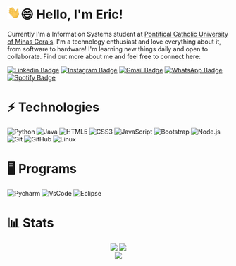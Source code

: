# <img src="https://raw.githubusercontent.com/ericstefano/ericstefano/master/wave.gif" width="30px">😄 Hello, I'm Eric!

Currently I'm a Information Systems student at [Pontifical Catholic University of Minas Gerais](https://www.pucminas.br/). I'm a technology enthusiast and love everything about it, from software to hardware! I'm learning new things daily and open to collaborate. Find out more about me and feel free to connect here:

[![Linkedin Badge](https://img.shields.io/badge/-ericstefano-blue?style=for-the-badge&logo=Linkedin&logoColor=white&link=https://www.linkedin.com/in/ericstefano/)](https://www.linkedin.com/in/ericstefano/)
[![Instagram Badge](https://img.shields.io/badge/-stefano.eric-c13584?style=for-the-badge&logo=instagram&logoColor=white&link=https://www.instagram.com/stefano.eric/)](https://www.instagram.com/stefano.eric/)
[![Gmail Badge](https://img.shields.io/badge/-ericstefano12@gmail.com-c14438?style=for-the-badge&logo=Gmail&logoColor=white&link=mailto:ericstefano12@gmail.com)](mailto:ericstefano12@gmail.com)
[![WhatsApp Badge](https://img.shields.io/badge/-+55_31_98983--4821-25D366?style=for-the-badge&logo=WhatsApp&logoColor=white&link=https://api.whatsapp.com/send?phone=5531989834821&text=Ol%C3%A1%20Eric%2C%20eu%20vi%20o%20seu%20perfil%20no%20Github!%20%F0%9F%98%81%0A%0AHello%20Eric%2C%20I%20saw%20your%20profile%20at%20Github!%20%F0%9F%98%81)](https://api.whatsapp.com/send?phone=5531989834821&text=Ol%C3%A1%20Eric%2C%20eu%20vi%20o%20seu%20perfil%20no%20Github!%20%F0%9F%98%81%0A%0AHello%20Eric%2C%20I%20saw%20your%20profile%20at%20Github!%20%F0%9F%98%81)
[![Spotify Badge](https://img.shields.io/badge/-Eric_Stefano-1DB954?style=for-the-badge&logo=Spotify&logoColor=white&link=https://open.spotify.com/user/sfmklyay1rm9kgsz30wg7d7lu)](https://open.spotify.com/user/sfmklyay1rm9kgsz30wg7d7lu)

# ⚡ Technologies
![Python](https://img.shields.io/badge/Python-306998?style=for-the-badge&logo=Python&logoColor=white)
![Java](https://img.shields.io/badge/-Java-f89820?style=for-the-badge&logo=Java&logoColor=white)
![HTML5](https://img.shields.io/badge/-HTML5-E34F26?style=for-the-badge&logo=html5&logoColor=white)
![CSS3](https://img.shields.io/badge/-CSS3-264de4?style=for-the-badge&logo=css3)
![JavaScript](https://img.shields.io/badge/JavaScript-323330?style=for-the-badge&logo=javascript&logoColor=F7DF1E)
![Bootstrap](https://img.shields.io/badge/-Bootstrap-563d7c?style=for-the-badge&logo=bootstrap&logoColor=white)
![Node.js](https://img.shields.io/badge/node.js-%2343853D.svg?style=for-the-badge&logo=nodedotjs&logoColor=white)
![Git](https://img.shields.io/badge/-Git-f1502f?style=for-the-badge&logo=git&logoColor=white)
![GitHub](https://img.shields.io/badge/-GitHub-181717?style=for-the-badge&logo=github)
![Linux](https://img.shields.io/badge/-GNU/Linux-darkgray?style=for-the-badge&logo=Linux&logoColor=white)

# 🖥️ Programs
![Pycharm](https://img.shields.io/badge/-Pycharm-green?style=for-the-badge&logo=Pycharm&logoColor=white)
![VsCode](https://img.shields.io/badge/-vscode-0078d7?style=for-the-badge&logo=Visual-Studio-Code&logoColor=white)
![Eclipse](https://img.shields.io/badge/-Eclipse-2c2255?style=for-the-badge&logo=Eclipse&logoColor=white)

# 📊 Stats
<div align="center">
    <img src="https://github-readme-stats.vercel.app/api?username=ericstefano&count_private=true&show_icons=true&include_all_commits=true&hide_border=true">
    <img src ="https://github-readme-stats.vercel.app/api/top-langs/?username=ericstefano&hide_border=true">
</div>

<div align="center">
    <img src="https://visitor-badge.laobi.icu/badge?page_id=ericstefano.ericstefano" width=100>
</div>